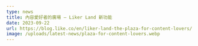 ```yaml
---
type: news
title: 內容愛好者的廣場 – Liker Land 新功能
date: 2023-09-22
url: https://blog.like.co/en/liker-land-the-plaza-for-content-lovers/
image: /uploads/latest-news/plaza-for-content-lovers.webp
---
```

